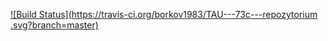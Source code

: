 [![Build Status](https://travis-ci.org/borkov1983/TAU---73c---repozytorium
.svg?branch=master)](https://travis-ci.org/borkov1983/TAU---73c---repozytorium
)
